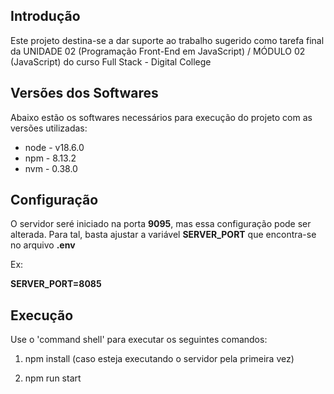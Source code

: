 ## Introdução

Este projeto destina-se a dar suporte ao trabalho sugerido como tarefa final da UNIDADE 02 (Programação Front-End em JavaScript) / MÓDULO 02 (JavaScript) do curso Full Stack - Digital College

## Versões dos Softwares

Abaixo estão os softwares necessários para execução do projeto com as versões utilizadas:

- node - v18.6.0
- npm - 8.13.2
- nvm - 0.38.0

## Configuração

O servidor seré iniciado na porta **9095**, mas essa configuração pode ser alterada. Para tal, basta ajustar a variável **SERVER_PORT** que encontra-se no arquivo **.env**

Ex:

**SERVER_PORT=8085**

## Execução

Use o 'command shell' para executar os seguintes comandos:

1. npm install (caso esteja executando o servidor pela primeira vez)

2. npm run start
